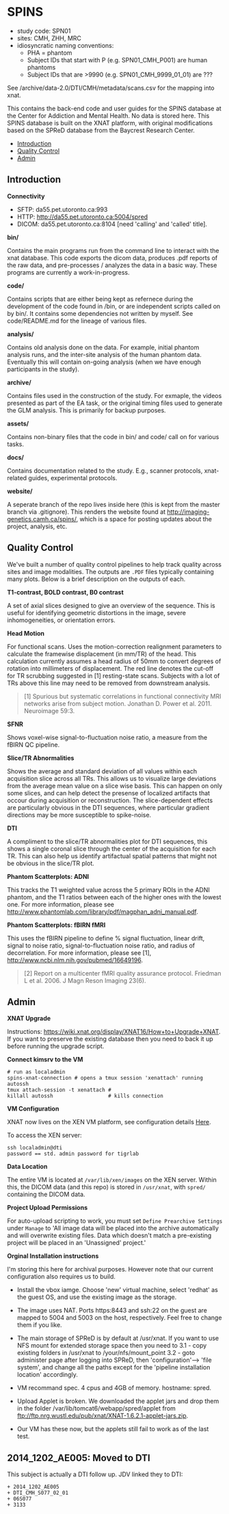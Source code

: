 SPINS
=====

- study code: SPN01
- sites: CMH, ZHH, MRC
- idiosyncratic naming conventions: 
  - PHA = phantom
  - Subject IDs that start with P (e.g. SPN01_CMH_P001) are human phantoms
  - Subject IDs that are >9990 (e.g. SPN01_CMH_9999_01_01) are ???

See /archive/data-2.0/DTI/CMH/metadata/scans.csv for the mapping into xnat.

This contains the back-end code and user guides for the SPINS database at the Center for Addiction and Mental Health. No data is stored here. This SPINS database is built on the XNAT platform, with original modifications based on the SPReD database from the Baycrest Research Center.

+ [Introduction](#introduction)
+ [Quality Control](#quality-control)
+ [Admin](#admin)

Introduction
------------

**Connectivity**

+ SFTP: da55.pet.utoronto.ca:993
+ HTTP: http://da55.pet.utoronto.ca:5004/spred
+ DICOM: da55.pet.utoronto.ca:8104 [need 'calling' and 'called' title].

**bin/**

Contains the main programs run from the command line to interact with the xnat database. This code exports the dicom data, produces .pdf reports of the raw data, and pre-processes / analyzes the data in a basic way. These programs are currently a work-in-progress.

**code/**

Contains scripts that are either being kept as refernece during the development of the code found in /bin, or are independent scripts called on by bin/. It contains some dependencies not written by myself. See code/README.md for the lineage of various files.

**analysis/**

Contains old analysis done on the data. For example, initial phantom analysis runs, and the inter-site analysis of the human phantom data. Eventually this will contain on-going analysis (when we have enough participants in the study).

**archive/**

Contains files used in the construction of the study. For exmaple, the videos presented as part of the EA task, or the original timing files used to generate the GLM analysis. This is primarily for backup purposes.

**assets/**

Contains non-binary files that the code in bin/ and code/ call on for various tasks.

**docs/**

Contains documentation related to the study. E.g., scanner protocols, xnat-related guides, experimental protocols.

**website/**

A seperate branch of the repo lives inside here (this is kept from the master branch via .gitignore). This renders the website found at http://imaging-genetics.camh.ca/spins/, which is a space for posting updates about the project, analysis, etc.

Quality Control
---------------
We've built a number of quality control pipelines to help track quality across sites and image modalities. The outputs are `.PDF` files typically containing many plots. Below is a brief description on the outputs of each.

**T1-contrast, BOLD contrast, B0 contrast**

A set of axial slices designed to give an overview of the sequence. This is useful for identifying geometric distortions in the image, severe inhomogeneities, or orientation errors.  

**Head Motion**

For functional scans. Uses the motion-correction realignment parameters to calculate the framewise displacement (in mm/TR) of the head. This calculation currently assumes a head radius of 50mm to convert degrees of rotation into millimeters of displacement. The red line denotes the cut-off for TR scrubbing suggested in [1] resting-state scans. Subjects with a lot of TRs above this line may need to be removed from downstream analysis.

> [1] Spurious but systematic correlations in functional connectivity MRI networks arise from subject motion. Jonathan D. Power et al. 2011. Neuroimage 59:3.

**SFNR**

Shows voxel-wise signal-to-fluctuation noise ratio, a measure from the fBIRN QC pipeline.

**Slice/TR Abnormalities**

Shows the average and standard deviation of all values within each acquisition slice across all TRs. This allows us to visualize large deviations from the average mean value on a slice wise basis. This can happen on only some slices, and can help detect the presense of localized artifacts that occour during acquisition or reconstruction. The slice-dependent effects are particularly obvious in the DTI sequences, where particular gradient directions may be more susceptible to spike-noise. 

**DTI**

A compliment to the slice/TR abnormalities plot for DTI sequences, this shows a single coronal slice through the center of the acquisition for each TR. This can also help us identify artifactual spatial patterns that might not be obvious in the slice/TR plot.

**Phantom Scatterplots: ADNI**

This tracks the T1 weighted value across the 5 primary ROIs in the ADNI phantom, and the T1 ratios between each of the higher ones with the lowest one. For more information, please see http://www.phantomlab.com/library/pdf/magphan_adni_manual.pdf.

**Phantom Scatterplots: fBIRN fMRI**

This uses the fBIRN pipeline to define % signal fluctuation, linear drift, signal to noise ratio, signal-to-fluctuation noise ratio, and radius of decorrelation. For more information, please see [1], http://www.ncbi.nlm.nih.gov/pubmed/16649196.

> [2] Report on a multicenter fMRI quality assurance protocol. Friedman L et al. 2006. J Magn Reson Imaging 23(6). 

Admin
-----
**XNAT Upgrade**

Instructions: https://wiki.xnat.org/display/XNAT16/How+to+Upgrade+XNAT. If you want to preserve the existing database then you need to back it up before running the upgrade script.  


**Connect kimsrv to the VM** 

    # run as localadmin
    spins-xnat-connection # opens a tmux session 'xenattach' running autossh
    tmux attach-session -t xenattach # 
    killall autossh                  # kills connection


**VM Configuration**

XNAT now lives on the XEN VM platform, see configuration details [Here](https://github.com/TIGRLab/spins/wiki/XNAT-XEN-Transformation).

To access the XEN server:

    ssh localadmin@dti
    password == std. admin password for tigrlab

**Data Location**

The entire VM is located at `/var/lib/xen/images` on the XEN server. Within this, the DICOM data (and this repo) is stored in `/usr/xnat`, with `spred/` containing the DICOM data. 

**Project Upload Permissions**

For auto-upload scripting to work, you must set `Define Prearchive Settings` under `Manage` to 'All image data will be placed into the archive automatically and will overwrite existing files. Data which doesn't match a pre-existing project will be placed in an 'Unassigned' project.'

**Orginal Installation instructions**

I'm storing this here for archival purposes. However note that our current configuration also requires us to build.

+ Install the vbox iamge.  Choose 'new' virtual machine, select 'redhat' as the
  guest OS, and use the existing image as the storage.
+ The image uses NAT. Ports https:8443 and ssh:22 on the guest are mapped to
  5004 and 5003 on the host, respectively.  Feel free to change them if you
  like.
+ The main storage of SPReD is by default at /usr/xnat. If you want to use NFS
  mount for extended storage space then you need to
    3.1 - copy existing folders in /usr/xnat to /your/nfs/mount\_point
    3.2 - goto administer page after logging into SPReD, then
          'configuration'--> 'file system', and change all the paths except for
          the 'pipeline installation location' accordingly.

+ VM recommand spec. 4 cpus and 4GB of memory. hostname: spred.
+ Upload Applet is broken. We downloaded the  applet jars and drop them in the folder /var/lib/tomcat6/webapp/spred/applet from ftp://ftp.nrg.wustl.edu/pub/xnat/XNAT-1.6.2.1-applet-jars.zip.
+ Our VM has these now, but the applets still fail to work as of the last test.


2014_1202_AE005: Moved to DTI
-----------------------------
This subject is actually a DTI follow up. JDV linked they to DTI:

    + 2014_1202_AE005
    + DTI_CMH_S077_02_01
    + 06S077
    + 3133
